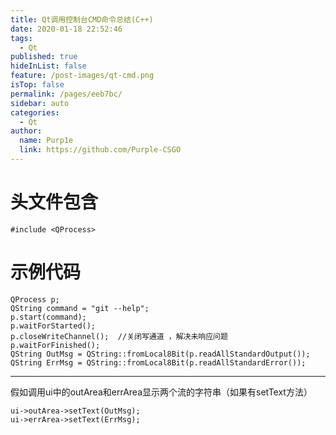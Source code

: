 ```yaml
---
title: Qt调用控制台CMD命令总结(C++)
date: 2020-01-18 22:52:46
tags: 
  - Qt
published: true
hideInList: false
feature: /post-images/qt-cmd.png
isTop: false
permalink: /pages/eeb7bc/
sidebar: auto
categories: 
  - Qt
author: 
  name: Purp1e
  link: https://github.com/Purple-CSGO
---
```

# 头文件包含

```
#include <QProcess>
```
# 示例代码

```
QProcess p;
QString command = "git --help";
p.start(command);
p.waitForStarted();
p.closeWriteChannel();  //关闭写通道 ，解决未响应问题
p.waitForFinished();
QString OutMsg = QString::fromLocal8Bit(p.readAllStandardOutput());
QString ErrMsg = QString::fromLocal8Bit(p.readAllStandardError());
```

-- --

假如调用ui中的outArea和errArea显示两个流的字符串（如果有setText方法）

```
ui->outArea->setText(OutMsg);
ui->errArea->setText(ErrMsg);
```
